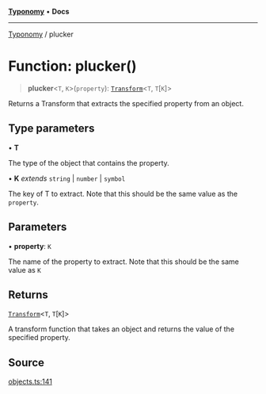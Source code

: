 [**Typonomy**](../README.md) • **Docs**

***

[Typonomy](../globals.md) / plucker

# Function: plucker()

> **plucker**\<`T`, `K`\>(`property`): [`Transform`](../type-aliases/Transform.md)\<`T`, `T`\[`K`\]\>

Returns a Transform that extracts the specified property from an object.

## Type parameters

• **T**

The type of the object that contains the property.

• **K** *extends* `string` \| `number` \| `symbol`

The key of T to extract. Note that this should be the same value as the `property`.

## Parameters

• **property**: `K`

The name of the property to extract. Note that this should be the same value as `K`

## Returns

[`Transform`](../type-aliases/Transform.md)\<`T`, `T`\[`K`\]\>

A transform function that takes an object and returns the value of the specified property.

## Source

[objects.ts:141](https://github.com/softcraft-development/typonomy/blob/bcea019d216cf7f686cf96fe07d66281dfcae070/src/objects.ts#L141)
